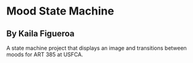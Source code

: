 # Mood State Machine
## By Kaila Figueroa

A state machine project that displays an image and transitions between moods for ART 385 at USFCA. 